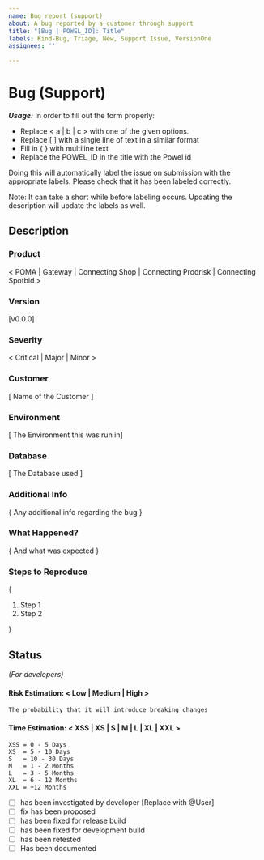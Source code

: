 ```yaml
---
name: Bug report (support)
about: A bug reported by a customer through support
title: "[Bug | POWEL_ID]: Title"
labels: Kind-Bug, Triage, New, Support Issue, VersionOne
assignees: ''

---
```


# Bug (Support)
***Usage:***
In order to fill out the form properly:

- Replace < a | b | c > with one of the given options.
- Replace [ ] with a single line of text in a similar format
- Fill in { } with multiline text
- Replace the POWEL_ID in the title with the Powel id

Doing this will automatically label the issue on submission with the appropriate labels.
Please check that it has been labeled correctly.

Note: It can take a short while before labeling occurs. Updating the description will update the labels as well.

## Description

### Product

< POMA | Gateway | Connecting Shop | Connecting Prodrisk | Connecting Spotbid >

### Version

[v0.0.0]

### Severity

< Critical | Major | Minor >

### Customer

[ Name of the Customer ]

### Environment

[ The Environment this was run in]

### Database

[ The Database used ]

### Additional Info

{ Any additional info regarding the bug }

### What Happened?

{ And what was expected }

### Steps to Reproduce

{
1. Step 1
2. Step 2

}

## Status
_(For developers)_

#### Risk Estimation: < Low | Medium | High >
``
The probability that it will introduce breaking changes
``

#### Time Estimation: < XSS | XS |  S | M | L | XL | XXL >

```
XSS = 0 - 5 Days
XS  = 5 - 10 Days
S   = 10 - 30 Days
M   = 1 - 2 Months
L   = 3 - 5 Months
XL  = 6 - 12 Months
XXL = +12 Months
```

- [ ] has been investigated by developer [Replace with @User]
- [ ] fix has been proposed
- [ ] has been fixed for release build
- [ ] has been fixed for development build
- [ ] has been retested
- [ ] Has been documented